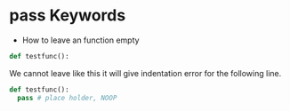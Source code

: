 # pass Keywords

 * How to leave an function empty

```python
def testfunc():

```
We cannot leave like this it will give indentation error for the following line.

```python
def testfunc():
  pass # place holder, NOOP
```
